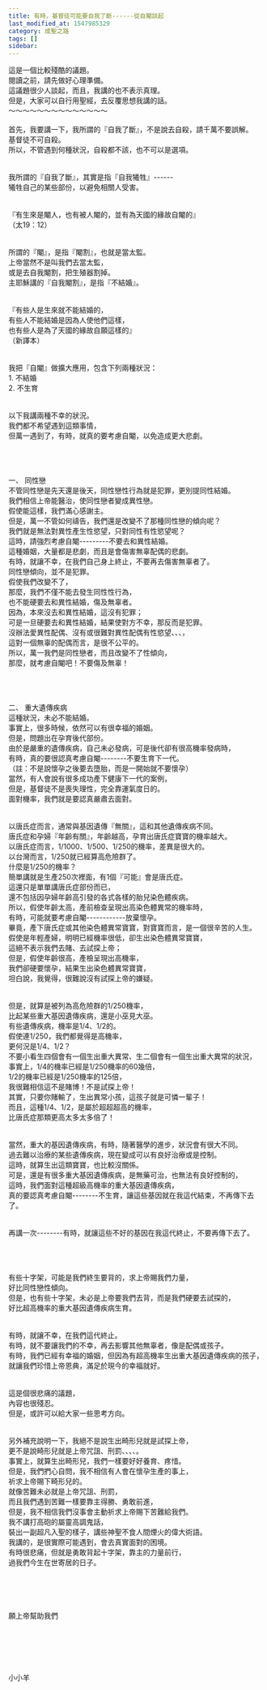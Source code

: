 ```yaml
---
title: 有時，基督徒可能要自我了斷------從自閹談起
last_modified_at: 1547985329
category: 成聖之路
tags: []
sidebar: 
---
```


<p>這是一個比較殘酷的議題。<br/>閱讀之前，請先做好心理準備。<br/>這議題很少人談起，而且，我講的也不表示真理。<br/>但是，大家可以自行用聖經，去反覆思想我講的話。<br/><!--more-->～～～～～～～～～～～～～～<br/><br/>首先，我要講一下，我所謂的『自我了斷』，不是說去自殺，請千萬不要誤解。<br/>基督徒不可自殺。<br/>所以，不管遇到何種狀況，自殺都不該，也不可以是選項。<br/><br/><br/>我所謂的『自我了斷』，其實是指『自我犧牲』------<br/>犧牲自己的某些部份，以避免相關人受害。<br/><br/><br/>『有生來是閹人，也有被人閹的，並有為天國的緣故自閹的』<br/>（太19：12）<br/><br/><br/>所謂的『閹』，是指『閹割』，也就是當太監。<br/>上帝當然不是叫我們去當太監，<br/>或是去自我閹割，把生殖器割掉。<br/>主耶穌講的『自我閹割』，是指『不結婚』。<br/><br/><br/>『有些人是生來就不能結婚的，<br/>有些人不能結婚是因為人使他們這樣，<br/>也有些人是為了天國的緣故自願這樣的』<br/>（新譯本）<br/><br/><br/>我把『自閹』做擴大應用，包含下列兩種狀況：<br/>1.	不結婚<br/>2.	不生育<br/><br/><br/>以下我講兩種不幸的狀況。<br/>我們都不希望遇到這類事情，<br/>但萬一遇到了，有時，就真的要考慮自閹，以免造成更大悲劇。<br/><br/><br/><br/><br/>一、	同性戀<br/>不管同性戀是先天還是後天，同性戀性行為就是犯罪，更別提同性結婚。<br/>我們相信上帝能醫治，使同性戀者變成異性戀。<br/>假使能這樣，我們滿心感謝主。<br/>但是，萬一不管如何禱告，我們還是改變不了那種同性戀的傾向呢？<br/>我們就是無法對異性產生性慾望，只對同性有性慾望呢？<br/>這時，請強烈考慮自閹---------不要去和異性結婚。<br/>這種婚姻，大量都是悲劇，而且是會傷害無辜配偶的悲劇。<br/>有時，就讓不幸，在我們自己身上終止，不要再去傷害無辜者了。<br/>同性戀傾向，並不是犯罪。<br/>假使我們改變不了，<br/>那麼，我們不僅不能去發生同性性行為，<br/>也不能硬要去和異性結婚，傷及無辜者。<br/>因為，本來沒去和異性結婚，這沒有犯罪；<br/>可是一旦硬要去和異性結婚，結果使對方不幸，那反而是犯罪。<br/>沒辦法愛異性配偶、沒有或很難對異性配偶有性慾望、、、，<br/>這對一個無辜的配偶而言，是很不公平的。<br/>所以，萬一我們是同性戀者，而且改變不了性傾向，<br/>那麼，就考慮自閹吧！不要傷及無辜！<br/><br/><br/><br/><br/>二、	重大遺傳疾病<br/>這種狀況，未必不能結婚。<br/>事實上，很多時候，依然可以有很幸福的婚姻。<br/>但是，問題出在孕育後代部份。<br/>由於是嚴重的遺傳疾病，自己未必發病，可是後代卻有很高機率發病時，<br/>有時，真的要很認真考慮自閹--------不要生育下一代。<br/>（註：不是說懷孕之後要去墮胎，而是一開始就不要懷孕）<br/>當然，有人會說有很多成功產下健康下一代的案例，<br/>但是，基督徒不是喪失理性，完全靠運氣度日的。<br/>面對機率，我們就是要認真嚴肅去面對。<br/><br/><br/>以唐氏症而言，通常與基因遺傳『無關』，這和其他遺傳疾病不同。<br/>唐氏症和孕婦『年齡有關』，年齡越高，孕育出唐氏症寶寶的機率越大。<br/>以唐氏症而言，1/1000、1/500、1/250的機率，差異是很大的。<br/>以台灣而言，1/250就已經算高危險群了。<br/>什麼是1/250的機率？<br/>簡單講就是生產250次裡面，有1個『可能』會是唐氏症。<br/>這還只是單單講唐氏症部份而已，<br/>還不包括因孕婦年齡高引發的各式各樣的胎兒染色體疾病。<br/>所以，假使年齡太高，產前檢查呈現出高染色體異常的機率時，<br/>有時，可能就要考慮自閹------------放棄懷孕。<br/>畢竟，產下唐氏症或其他染色體異常寶寶，對寶寶而言，是一個很辛苦的人生。<br/>假使是年輕產婦，明明已經機率很低，卻生出染色體異常寶寶，<br/>這絕不表示我們去賭、去試探上帝；<br/>但是，假使年齡很高，產檢呈現出高機率，<br/>我們卻硬要懷孕，結果生出染色體異常寶寶，<br/>坦白說，我覺得，很難說沒有試探上帝的嫌疑。<br/><br/><br/>但是，就算是被列為高危險群的1/250機率，<br/>比起某些重大基因遺傳疾病，還是小巫見大巫。<br/>有些遺傳疾病，機率是1/4、1/2的。<br/>假使連1/250，我們都覺得是高機率，<br/>更何況是1/4、1/2？<br/>不要小看生四個會有一個生出重大異常、生二個會有一個生出重大異常的狀況，<br/>事實上，1/4的機率已經是1/250機率的60幾倍，<br/>1/2的機率已經是1/250機率的125倍，<br/>我很難相信這不是賭博！不是試探上帝！<br/>其實，只要你賭輸了，生出異常小孩，這孩子就是可憐一輩子！<br/>而且，這種1/4、1/2，是屬於超超超高的機率，<br/>比唐氏症那類更高太多太多倍了！<br/><br/><br/>當然，重大的基因遺傳疾病，有時，隨著醫學的進步，狀況會有很大不同。<br/>過去難以治療的某些遺傳疾病，現在變成可以有良好治療或是控制。<br/>這時，就算生出這類寶寶，也比較沒關係。<br/>可是，還是有很多重大基因遺傳疾病，是無藥可治，也無法有良好控制的，<br/>這時，我們面對這種超級高機率的重大基因遺傳疾病，<br/>真的要認真考慮自閹--------不生育，讓這些基因就在我這代結束，不再傳下去了。<br/><br/><br/>再講一次--------有時，就讓這些不好的基因在我這代終止，不要再傳下去了。<br/><br/><br/><br/><br/>有些十字架，可能是我們終生要背的，求上帝賜我們力量，<br/>好比同性戀性傾向。<br/>但是，也有些十字架，未必是上帝要我們去背，而是我們硬要去試探的，<br/>好比超高機率的重大基因遺傳疾病生育。<br/><br/><br/>有時，就讓不幸，在我們這代終止。<br/>有時，就不要讓我們的不幸，再去影響其他無辜者，像是配偶或孩子。<br/>有時，我們已經有幸福的婚姻，但因為有超高機率生出重大基因遺傳疾病的孩子，<br/>就讓我們珍惜上帝恩典，滿足於現今的幸福就好。<br/><br/><br/>這是個很悲痛的議題，<br/>內容也很殘忍。<br/>但是，或許可以給大家一些思考方向。<br/><br/><br/>另外補充說明一下，我絕不是說生出畸形兒就是試探上帝，<br/>更不是說畸形兒就是上帝咒詛、刑罰、、、、。<br/>事實上，就算生出畸形兒，我們一樣要好好養育、疼惜。<br/>但是，我們捫心自問，我不相信有人會在懷孕生產的事上，<br/>祈求上帝賜下畸形兒的。<br/>就像苦難未必就是上帝咒詛、刑罰，<br/>而且我們遇到苦難一樣要靠主得勝、勇敢前進，<br/>但是，我不相信我們沒事會主動祈求上帝賜下苦難給我們。<br/>我不講打高砲的屬靈高調鬼話，<br/>裝出一副超凡入聖的樣子，講些神聖不食人間煙火的偉大術語。<br/>我講的，是很實際可能遇到，會去真實面對的困境。<br/>有時很悲痛，但就是勇敢背起十字架，靠主的力量前行，<br/>過我們今生在世寄居的日子。<br/><br/><br/><br/><br/><br/>願上帝幫助我們<br/><br/><br/><br/><br/><br/><br/>小小羊<br/><br/><br/></p>